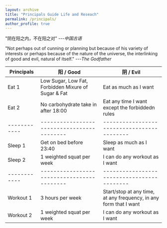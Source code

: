 ```yaml
---
layout: archive
title: "Principals Guide Life and Reseach"
permalink: /principals/
author_profile: true
---
```


"阴在阳之内，不在阳之对" ---<cite>中国古语</cite>

"Not perhaps out of cunning or planning but because of his variety of interests or perhaps because of the nature of the universe, the interlinking of good and evil, natural of itself." ---<cite>The Godfather</cite>


| Principals | 阳 / Good | 阴 / Evil |
|------------|------------------------------------------|------------------------------------------|
| Eat 1   | Low Sugar, Low Fat, Forbidden Mixure of Sugar & Fat   | Eat as much as I want   |
| Eat 2   | No carbohydrate take in after 18:00   | Eat any time I want except the forbiddedn rules   |
|------------|------------------------------------------|------------------------------------------|
| Sleep 1   | Get on bed before 23:40 |  Sleep as much as I want |
| Sleep 2   | 1 weighted squat per week   | I can do any workout as I want |
|------------|------------------------------------------|------------------------------------------|
| Workout 1   | 3 hours per week |  Start/stop at any time, at any frequency, in any form that I want  |
| Workout 2   | 1 weighted squat per week   | I can do any workout as I want |

